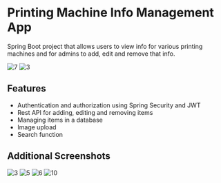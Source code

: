# Printing Machine Info Management App

Spring Boot project that allows users to view info for various printing machines and for admins to add, edit and remove that info.

![7](https://github.com/andrijat98/PrintingMachineInfoAppBackend/assets/113612986/ba9d8ab5-941c-4f9a-a384-4043c48594e7)
![3](https://github.com/andrijat98/PrintingMachineInfoAppBackend/assets/113612986/2f75b071-fd0b-4f12-9eb0-a005cda748de)

## Features

- Authentication and authorization using Spring Security and JWT
- Rest API for adding, editing and removing items
- Managing items in a database
- Image upload
- Search function

## Additional Screenshots

![3](https://github.com/andrijat98/PrintingMachineInfoAppBackend/assets/113612986/373ed85e-2665-4368-9aa2-d0dd23313dbc)
![5](https://github.com/andrijat98/PrintingMachineInfoAppBackend/assets/113612986/169d12fb-0146-41db-8f9e-a41939f90cd2)
![6](https://github.com/andrijat98/PrintingMachineInfoAppBackend/assets/113612986/e4cff4c3-2982-42b1-a802-50616f764b8d)
![10](https://github.com/andrijat98/PrintingMachineInfoAppBackend/assets/113612986/2194cf52-37a1-459f-8de9-f27ed5886a78)
